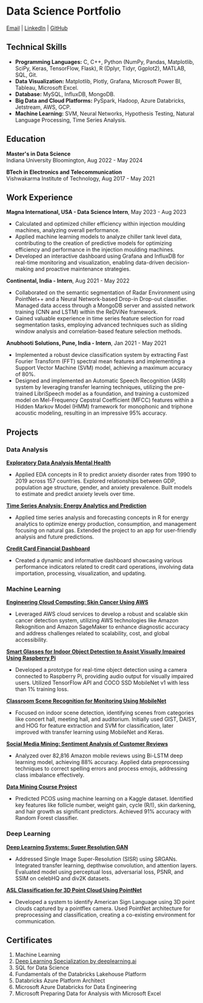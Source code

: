 # Data Science Portfolio

[Email](sakshi.k.rathi@gmail.com) | [LinkedIn](https://www.linkedin.com/in/sakshi-k-rathi/) | [GitHub](https://github.com/sakshiiiir)

## Technical Skills

- **Programming Languages:** C, C++, Python (NumPy, Pandas, Matplotlib, SciPy, Keras, TensorFlow, Flask), R (Dplyr, Tidyr, Ggplot2), MATLAB, SQL, Git.
- **Data Visualization:** Matplotlib, Plotly, Grafana, Microsoft Power BI, Tableau, Microsoft Excel.
- **Database:** MySQL, InfluxDB, MongoDB.
- **Big Data and Cloud Platforms:** PySpark, Hadoop, Azure Databricks, Jetstream, AWS, GCP.
- **Machine Learning:** SVM, Neural Networks, Hypothesis Testing, Natural Language Processing, Time Series Analysis.

## Education

**Master's in Data Science**  
Indiana University Bloomington, Aug 2022 - May 2024

**BTech in Electronics and Telecommunication**  
Vishwakarma Institute of Technology, Aug 2017 - May 2021

## Work Experience

**Magna International, USA - Data Science Intern**, May 2023 - Aug 2023
- Calculated and optimized chiller efficiency within injection moulding machines, analyzing overall performance.
- Applied machine learning models to analyze chiller tank level data, contributing to the creation of predictive models for optimizing efficiency and performance in the injection moulding machines.
- Developed an interactive dashboard using Grafana and InfluxDB for real-time monitoring and visualization, enabling data-driven decision-making and proactive maintenance strategies.

**Continental, India - Intern**, Aug 2021 - May 2022
- Collaborated on the semantic segmentation of Radar Environment using PointNet++ and a Neural Network-based Drop-in Drop-out classifier. Managed data access through a MongoDB server and assisted network training (CNN and LSTM) within the ReDViNe framework.
- Gained valuable experience in time series feature selection for road segmentation tasks, employing advanced techniques such as sliding window analysis and correlation-based feature selection methods.

**Anubhooti Solutions, Pune, India - Intern**, Jan 2021 - May 2021
- Implemented a robust device classification system by extracting Fast Fourier Transform (FFT) spectral mean features and implementing a Support Vector Machine (SVM) model, achieving a maximum accuracy of 80%.
- Designed and implemented an Automatic Speech Recognition (ASR) system by leveraging transfer learning techniques, utilizing the pre-trained LibriSpeech model as a foundation, and training a customized model on Mel-Frequency Cepstral Coefficient (MFCC) features within a Hidden Markov Model (HMM) framework for monophonic and triphone acoustic modeling, resulting in an impressive 95% accuracy.

## Projects

### Data Analysis

**[Exploratory Data Analysis Mental Health](https://github.com/sakshiiiir/EDA-Mental-Health)**
- Applied EDA concepts in R to predict anxiety disorder rates from 1990 to 2019 across 157 countries. Explored relationships between GDP, population age structure, gender, and anxiety prevalence. Built models to estimate and predict anxiety levels over time.

**[Time Series Analysis: Energy Analytics and Prediction](https://github.com/sakshiiiir/Time-Series-Analysis-Energy-Analytics)**
- Applied time series analysis and forecasting concepts in R for energy analytics to optimize energy production, consumption, and management focusing on natural gas. Extended the project to an app for user-friendly analysis and future predictions.

**[Credit Card Financial Dashboard](https://github.com/sakshiiiir/Credit_Card-Financial_Dashboard)**
- Created a dynamic and informative dashboard showcasing various performance indicators related to credit card operations, involving data importation, processing, visualization, and updating.

### Machine Learning

**[Engineering Cloud Computing: Skin Cancer Using AWS](https://github.com/sakshiiiir/AWS-Skin-Cancer)**
- Leveraged AWS cloud services to develop a robust and scalable skin cancer detection system, utilizing AWS technologies like Amazon Rekognition and Amazon SageMaker to enhance diagnostic accuracy and address challenges related to scalability, cost, and global accessibility.

**[Smart Glasses for Indoor Object Detection to Assist Visually Impaired Using Raspberry Pi](https://github.com/sakshiiiir/Smart-Glasses-for-Indoor-Object-Detection)**
- Developed a prototype for real-time object detection using a camera connected to Raspberry Pi, providing audio output for visually impaired users. Utilized TensorFlow API and COCO SSD MobileNet v1 with less than 1% training loss.

**[Classroom Scene Recognition for Monitoring Using MobileNet](https://github.com/sakshiiiir/Classroom-Scene-Recognition)**
- Focused on indoor scene detection, identifying scenes from categories like concert hall, meeting hall, and auditorium. Initially used GIST, DAISY, and HOG for feature extraction and SVM for classification, later improved with transfer learning using MobileNet and Keras.

**[Social Media Mining: Sentiment Analysis of Customer Reviews](https://github.com/sakshiiiir/Sentiment-Analysis-of-Customer-Reviews)**
- Analyzed over 82,816 Amazon mobile reviews using Bi-LSTM deep learning model, achieving 88% accuracy. Applied data preprocessing techniques to correct spelling errors and process emojis, addressing class imbalance effectively.

**[Data Mining Course Project](https://github.com/sakshiiiir/Data-Mining-PCOS)**
- Predicted PCOS using machine learning on a Kaggle dataset. Identified key features like follicle number, weight gain, cycle (R/I), skin darkening, and hair growth as significant predictors. Achieved 91% accuracy with Random Forest classifier.

### Deep Learning

**[Deep Learning Systems: Super Resolution GAN](https://github.com/sakshiiiir/Deep-Learning--SRGAN)**
- Addressed Single Image Super-Resolution (SISR) using SRGANs. Integrated transfer learning, depthwise convolution, and attention layers. Evaluated model using perceptual loss, adversarial loss, PSNR, and SSIM on celebHQ and div2K datasets.

**[ASL Classification for 3D Point Cloud Using PointNet](https://github.com/sakshiiiir/ASL-Classification-for-3D-point-cloud)**
- Developed a system to identify American Sign Language using 3D point clouds captured by a pointflex camera. Used PointNet architecture for preprocessing and classification, creating a co-existing environment for communication.

## Certificates

1. Machine Learning
2. [Deep Learning Specialization by deeplearning.ai](https://coursera.org/share/6d0e28913d35181cd1bcf9450cd35750)
3. SQL for Data Science
4. Fundamentals of the Databricks Lakehouse Platform
5. Databricks Azure Platform Architect
6. Microsoft Azure Databricks for Data Engineering
7. Microsoft Preparing Data for Analysis with Microsoft Excel
